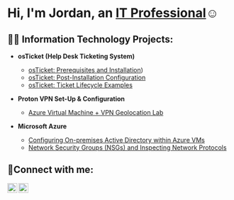 <h1>Hi, I'm Jordan, an <a href="https://linkedin.com/in/jordan-biazzo-3a350bb9/">IT Professional</a>☺</h1>

<h2>👨‍💻 Information Technology Projects:</h2>

- <b>osTicket (Help Desk Ticketing System)</b>
  - [osTicket: Prerequisites and Installation](https://github.com/JordanBiazzo20/osticket-prereqs))
  - [osTicket: Post-Installation Configuration](https://github.com/JordanBiazzo20/osTicket-Post-Install-Configuration)
  - [osTicket: Ticket Lifecycle Examples](https://github.com/JordanBiazzo20/osTicket-Ticket-Lifecycle-Examples)

- <b>Proton VPN Set-Up & Configuration</b>
  - [Azure Virtual Machine + VPN Geolocation Lab](https://github.com/JordanBiazzo20/Azure-Virtual-Machine-VPN-Geolocation-Lab)

- <b>Microsoft Azure</b>
  - [Configuring On-premises Active Directory within Azure VMs](https://github.com/JordanBiazzo20/Configuring-Active-Directory-within-Azure-VMs)
  - [Network Security Groups (NSGs) and Inspecting Network Protocols](https://github.com/JordanBiazzo20/Network-Security-Groups-NSGs-and-Inspecting-Network-Protocols)
 
<h2>🤳Connect with me:</h2>

[<img align="left" alt="Josh | Twitter" width="22px" src="https://cdn.jsdelivr.net/npm/simple-icons@v3/icons/twitter.svg" />][twitter]
[<img align="left" alt="Josh | LinkedIn" width="22px" src="https://cdn.jsdelivr.net/npm/simple-icons@v3/icons/linkedin.svg" />][linkedin]

[twitter]: (https://x.com/creatingjayy)
[linkedin]: (https://www.linkedin.com/in/jordan-biazzo-3a350bb9/)
